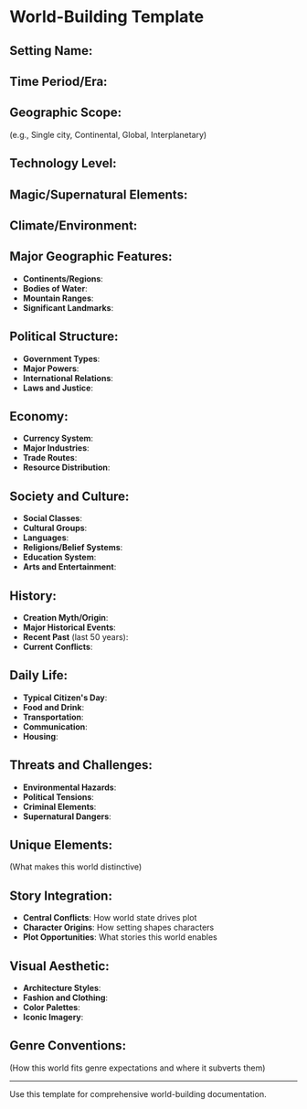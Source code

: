 # World-Building Template

## Setting Name:

## Time Period/Era:

## Geographic Scope:
(e.g., Single city, Continental, Global, Interplanetary)

## Technology Level:

## Magic/Supernatural Elements:

## Climate/Environment:

## Major Geographic Features:
- **Continents/Regions**: 
- **Bodies of Water**:
- **Mountain Ranges**:
- **Significant Landmarks**:

## Political Structure:
- **Government Types**: 
- **Major Powers**:
- **International Relations**:
- **Laws and Justice**:

## Economy:
- **Currency System**:
- **Major Industries**:
- **Trade Routes**:
- **Resource Distribution**:

## Society and Culture:
- **Social Classes**:
- **Cultural Groups**:
- **Languages**:
- **Religions/Belief Systems**:
- **Education System**:
- **Arts and Entertainment**:

## History:
- **Creation Myth/Origin**:
- **Major Historical Events**:
- **Recent Past** (last 50 years):
- **Current Conflicts**:

## Daily Life:
- **Typical Citizen's Day**:
- **Food and Drink**:
- **Transportation**:
- **Communication**:
- **Housing**:

## Threats and Challenges:
- **Environmental Hazards**:
- **Political Tensions**:
- **Criminal Elements**:
- **Supernatural Dangers**:

## Unique Elements:
(What makes this world distinctive)

## Story Integration:
- **Central Conflicts**: How world state drives plot
- **Character Origins**: How setting shapes characters
- **Plot Opportunities**: What stories this world enables

## Visual Aesthetic:
- **Architecture Styles**:
- **Fashion and Clothing**:
- **Color Palettes**:
- **Iconic Imagery**:

## Genre Conventions:
(How this world fits genre expectations and where it subverts them)

---
Use this template for comprehensive world-building documentation.
